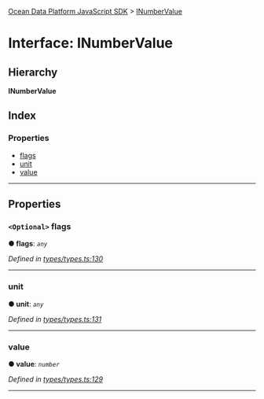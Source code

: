 [Ocean Data Platform JavaScript SDK](../README.md) > [INumberValue](../interfaces/inumbervalue.md)

# Interface: INumberValue

## Hierarchy

**INumberValue**

## Index

### Properties

* [flags](inumbervalue.md#flags)
* [unit](inumbervalue.md#unit)
* [value](inumbervalue.md#value)

---

## Properties

<a id="flags"></a>

### `<Optional>` flags

**● flags**: *`any`*

*Defined in [types/types.ts:130](https://github.com/C4IROcean/ODP-sdk-js/blob/17df383/source/types/types.ts#L130)*

___
<a id="unit"></a>

###  unit

**● unit**: *`any`*

*Defined in [types/types.ts:131](https://github.com/C4IROcean/ODP-sdk-js/blob/17df383/source/types/types.ts#L131)*

___
<a id="value"></a>

###  value

**● value**: *`number`*

*Defined in [types/types.ts:129](https://github.com/C4IROcean/ODP-sdk-js/blob/17df383/source/types/types.ts#L129)*

___

